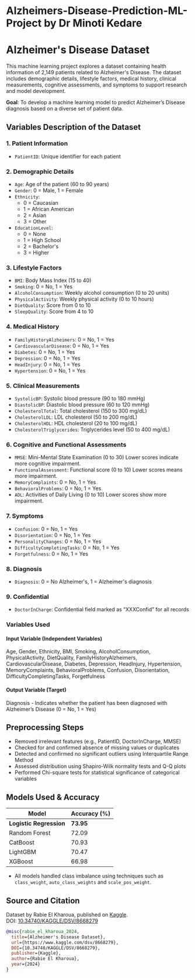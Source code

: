 # Alzheimers-Disease-Prediction-ML-Project by Dr Minoti Kedare

# Alzheimer's Disease Dataset

This machine learning project explores a dataset containing health information of 2,149 patients related to Alzheimer's Disease. The dataset includes demographic details, lifestyle factors, medical history, clinical measurements, cognitive assessments, and symptoms to support research and model development.

**Goal**: To develop a machine learning model to predict Alzheimer’s Disease diagnosis based on a diverse set of patient data. 

## Variables Description of the Dataset

### 1. Patient Information
- `PatientID`: Unique identifier for each patient

### 2. Demographic Details
- `Age`: Age of the patient (60 to 90 years)
- `Gender`: 0 = Male, 1 = Female
- `Ethnicity`:  
  - 0 = Caucasian  
  - 1 = African American  
  - 2 = Asian  
  - 3 = Other
- `EducationLevel`:  
  - 0 = None  
  - 1 = High School  
  - 2 = Bachelor's  
  - 3 = Higher

### 3. Lifestyle Factors
- `BMI`: Body Mass Index (15 to 40)
- `Smoking`: 0 = No, 1 = Yes
- `AlcoholConsumption`: Weekly alcohol consumption (0 to 20 units)
- `PhysicalActivity`: Weekly physical activity (0 to 10 hours)
- `DietQuality`: Score from 0 to 10
- `SleepQuality`: Score from 4 to 10

### 4. Medical History
- `FamilyHistoryAlzheimers`: 0 = No, 1 = Yes
- `CardiovascularDisease`: 0 = No, 1 = Yes
- `Diabetes`: 0 = No, 1 = Yes
- `Depression`: 0 = No, 1 = Yes
- `HeadInjury`: 0 = No, 1 = Yes
- `Hypertension`: 0 = No, 1 = Yes

### 5. Clinical Measurements
- `SystolicBP`: Systolic blood pressure (90 to 180 mmHg)
- `DiastolicBP`: Diastolic blood pressure (60 to 120 mmHg)
- `CholesterolTotal`: Total cholesterol (150 to 300 mg/dL)
- `CholesterolLDL`: LDL cholesterol (50 to 200 mg/dL)
- `CholesterolHDL`: HDL cholesterol (20 to 100 mg/dL)
- `CholesterolTriglycerides`: Triglycerides level (50 to 400 mg/dL)

### 6. Cognitive and Functional Assessments
- `MMSE`: Mini-Mental State Examination (0 to 30)
   Lower scores indicate more cognitive impairment.
- `FunctionalAssessment`: Functional score (0 to 10)
   Lower scores means more impairment.
- `MemoryComplaints`: 0 = No, 1 = Yes
- `BehavioralProblems`: 0 = No, 1 = Yes
- `ADL`: Activities of Daily Living (0 to 10)
   Lower scores show more impairment.

### 7. Symptoms
- `Confusion`: 0 = No, 1 = Yes
- `Disorientation`: 0 = No, 1 = Yes
- `PersonalityChanges`: 0 = No, 1 = Yes
- `DifficultyCompletingTasks`: 0 = No, 1 = Yes
- `Forgetfulness`: 0 = No, 1 = Yes

### 8. Diagnosis
- `Diagnosis`: 0 = No Alzheimer's, 1 = Alzheimer's diagnosis

### 9. Confidential
- `DoctorInCharge`: Confidential field marked as “XXXConfid” for all records

### Variables Used

#### Input Variable (Independent Variables)

Age, Gender, Ethnicity, BMI, Smoking, AlcoholConsumption, PhysicalActivity, DietQuality, FamilyHistoryAlzheimers, CardiovascularDisease, Diabetes, Depression, HeadInjury, Hypertension, MemoryComplaints, BehavioralProblems, Confusion, Disorientation, DifficultyCompletingTasks, Forgetfulness

#### Output Variable (Target)

Diagnosis - Indicates whether the patient has been diagnosed with Alzheimer’s Disease (0 = No, 1 = Yes)

## Preprocessing Steps
- Removed irrelevant features (e.g., PatientID, DoctorInCharge, MMSE)
- Checked for and confirmed absence of missing values or duplicates
- Detected and confirmed no significant outliers using Interquartile Range Method
- Assessed distribution using Shapiro-Wilk normality tests and Q-Q plots
- Performed Chi-square tests for statistical significance of categorical variables

## Models Used & Accuracy

| Model                | Accuracy (%) |
|---------------------|--------------|
| **Logistic Regression** | **73.95** |
| Random Forest       | 72.09        |
| CatBoost            | 70.93        |
| LightGBM            | 70.47        |
| XGBoost             | 66.98        |

- All models handled class imbalance using techniques such as `class_weight`, `auto_class_weights` and `scale_pos_weight`.


## Source and Citation
Dataset by Rabie El Kharoua, published on [Kaggle](https://www.kaggle.com/dsv/8668279).  
DOI: [10.34740/KAGGLE/DSV/8668279](https://doi.org/10.34740/KAGGLE/DSV/8668279) 

```bibtex
@misc{rabie_el_kharoua_2024,
  title={Alzheimer's Disease Dataset},
  url={https://www.kaggle.com/dsv/8668279},
  DOI={10.34740/KAGGLE/DSV/8668279},
  publisher={Kaggle},
  author={Rabie El Kharoua},
  year={2024}
} 
